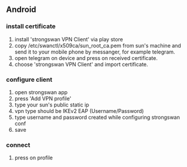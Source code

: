## Android
### install certificate
1. install 'strongswan VPN Client' via play store
2. copy /etc/swanctl/x509ca/sun_root_ca.pem from sun's machine and send it to your mobile phone by messanger, for example telegram.
3. open telegram on device and press on received certificate.
4. choose 'strongswan VPN Client' and import certificate.

### configure client
1. open strongswan app
2. press 'Add VPN profile'
3. type your sun's public static ip
4. vpn type should be IKEv2 EAP (Username/Password)
5. type username and password created while configuring strongswan conf
6. save

### connect
1. press on profile

